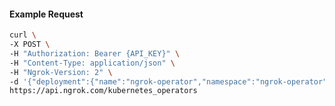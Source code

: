 <!-- Code generated for API Clients. DO NOT EDIT. -->

#### Example Request

```bash
curl \
-X POST \
-H "Authorization: Bearer {API_KEY}" \
-H "Content-Type: application/json" \
-H "Ngrok-Version: 2" \
-d '{"deployment":{"name":"ngrok-operator","namespace":"ngrok-operator"},"description":"Example Kubernetes Operator","enabled_features":["Ingress"],"metadata":"{\"environment\": \"staging\"}","region":"global"}' \
https://api.ngrok.com/kubernetes_operators
```
